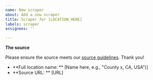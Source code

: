 ```yaml
---
name: New scraper
about: Add a new scraper
title: Scraper for [LOCATION_HERE]
labels: scraper
assignees: ''

---
```



**The source**

Please ensure the source meets our [source guidelines](../../tree/master/docs/sources.md#criteria-for-sources).  Thank you!

* **Full location name: ** [Name here, e.g., "County x, CA, USA")]
* **Source URL: ** [URL]
